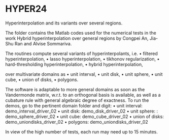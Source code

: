 # HYPER24
Hyperinterpolation and its variants over several regions.

The folder contains the Matlab codes used for the numerical tests in the work Hybrid hyperinterpolation over general regions by Congpei An, Jia-Shu Ran and Alvise Sommariva.

The routines compute several variants of hyperinterpolants, i.e. • filtered hyperinterpolation, • lasso hyperinterpolation, • tikhonov regularization, • hard-thresholding hyperinterpolation, • hybrid hyperinterpolation,

over multivariate domains as • unit interval, • unit disk, • unit sphere, • unit cube, • union of disks, • polygons.

The software is adaptable to more general domains as soon as the Vandermonde matrix, w.r.t. to an orthogonal basis is available, as well as a cubature rule with general algebraic degree of exactness. To run the demos, go to the pertinent domain folder and digit: • unit interval: demo_interval_driver_02 • unit disk: demo_disk_driver_02 • unit sphere: : demo_sphere_driver_02 • unit cube: demo_cube_driver_02 • union of disks: demo_uniondisks_driver_02 • polygons: demo_uniondisks_driver_02

In view of the high number of tests, each run may need up to 15 minutes.
